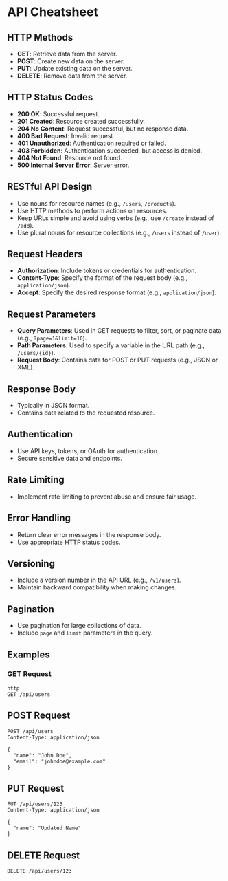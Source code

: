 # API Cheatsheet

## HTTP Methods

- **GET**: Retrieve data from the server.
- **POST**: Create new data on the server.
- **PUT**: Update existing data on the server.
- **DELETE**: Remove data from the server.

## HTTP Status Codes

- **200 OK**: Successful request.
- **201 Created**: Resource created successfully.
- **204 No Content**: Request successful, but no response data.
- **400 Bad Request**: Invalid request.
- **401 Unauthorized**: Authentication required or failed.
- **403 Forbidden**: Authentication succeeded, but access is denied.
- **404 Not Found**: Resource not found.
- **500 Internal Server Error**: Server error.

## RESTful API Design

- Use nouns for resource names (e.g., `/users`, `/products`).
- Use HTTP methods to perform actions on resources.
- Keep URLs simple and avoid using verbs (e.g., use `/create` instead of `/add`).
- Use plural nouns for resource collections (e.g., `/users` instead of `/user`).

## Request Headers

- **Authorization**: Include tokens or credentials for authentication.
- **Content-Type**: Specify the format of the request body (e.g., `application/json`).
- **Accept**: Specify the desired response format (e.g., `application/json`).

## Request Parameters

- **Query Parameters**: Used in GET requests to filter, sort, or paginate data (e.g., `?page=1&limit=10`).
- **Path Parameters**: Used to specify a variable in the URL path (e.g., `/users/{id}`).
- **Request Body**: Contains data for POST or PUT requests (e.g., JSON or XML).

## Response Body

- Typically in JSON format.
- Contains data related to the requested resource.

## Authentication

- Use API keys, tokens, or OAuth for authentication.
- Secure sensitive data and endpoints.

## Rate Limiting

- Implement rate limiting to prevent abuse and ensure fair usage.

## Error Handling

- Return clear error messages in the response body.
- Use appropriate HTTP status codes.

## Versioning

- Include a version number in the API URL (e.g., `/v1/users`).
- Maintain backward compatibility when making changes.

## Pagination

- Use pagination for large collections of data.
- Include `page` and `limit` parameters in the query.

## Examples

### GET Request
```
http
GET /api/users
```

## POST Request
```
POST /api/users
Content-Type: application/json

{
  "name": "John Doe",
  "email": "johndoe@example.com"
}
```

## PUT Request
```
PUT /api/users/123
Content-Type: application/json

{
  "name": "Updated Name"
}
```


## DELETE Request

```DELETE /api/users/123```
